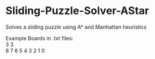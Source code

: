 # Sliding-Puzzle-Solver-AStar
Solves a sliding puzzle using A* and Manhattan heuristics  

Example Boards in .txt files:  
3 3  
 8 7 6
 5 4 3
 2 1 0  
 
